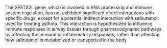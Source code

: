 The SPATS2L gene, which is involved in RNA processing and immune system regulation, has not exhibited significant direct interactions with specific drugs, except for a potential indirect interaction with salbutamol, used for treating asthma. This interaction is hypothesized to influence immune responses in airway tissues through pharmacodynamic pathways by affecting the immune or inflammatory responses, rather than affecting how salbutamol is metabolized or transported in the body.